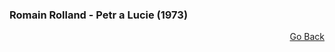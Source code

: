 ### Romain Rolland - Petr a Lucie (1973)


<p align="right">
  <a href="https://github.com/neostetic/maturita">Go Back</a>
</p>
